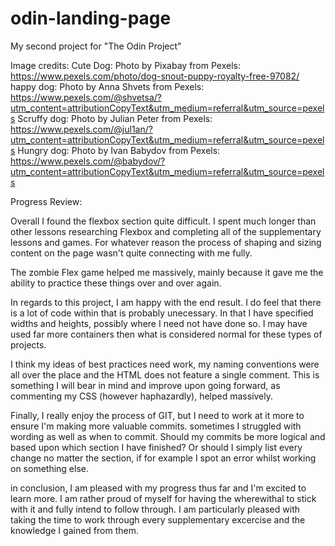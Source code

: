# odin-landing-page
My second project for "The Odin Project"

Image credits:
Cute Dog: Photo by Pixabay from Pexels: https://www.pexels.com/photo/dog-snout-puppy-royalty-free-97082/
happy dog: Photo by Anna Shvets from Pexels: https://www.pexels.com/@shvetsa/?utm_content=attributionCopyText&utm_medium=referral&utm_source=pexels
Scruffy dog: Photo by Julian Peter from Pexels: https://www.pexels.com/@jul1an/?utm_content=attributionCopyText&utm_medium=referral&utm_source=pexels
Hungry dog: Photo by Ivan Babydov from Pexels: https://www.pexels.com/@babydov/?utm_content=attributionCopyText&utm_medium=referral&utm_source=pexels

Progress Review:

Overall I found the flexbox section quite difficult. I spent much longer than other lessons researching Flexbox and completing all of the supplementary lessons and games. 
For whatever reason the process of shaping and sizing content on the page wasn't quite connecting with me fully. 

The zombie Flex game helped me massively, mainly because it gave me the ability to practice these things over and over again. 

In regards to this project, I am happy with the end result. I do feel that there is a lot of code within that is probably unecessary. In that I have specified widths and heights, possibly where I need not have done so. I may have used far more containers then what is considered normal for these types of projects.

 I think my ideas of best practices need work, my naming conventions were all over the place and the HTML does not feature a single comment. This is something I will bear in mind and improve upon going forward, as commenting my CSS (however haphazardly), helped massively. 

 Finally, I really enjoy the process of GIT, but I need to work at it more to ensure I'm making more valuable commits. sometimes I struggled with wording as well as when to commit. Should my commits be more logical and based upon which section I have finished? Or should I simply list every change no matter the section, if for example I spot an error whilst working on something else.

 in conclusion, I am pleased with my progress thus far and I'm excited to learn more. I am rather proud of myself for having the wherewithal to stick with it and fully intend to follow through. I am particularly pleased with taking the time to work through every supplementary excercise and the knowledge I gained from them. 